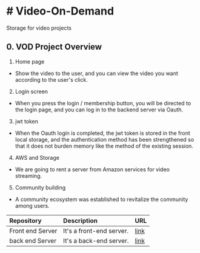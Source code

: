 # # Video-On-Demand
Storage for video projects
## 0. VOD Project Overview
1. Home page
* Show the video to the user, and you can view the video you want according to the user's click.
2. Login screen
* When you press the login / membership button, you will be directed to the login page, and you can log in to the backend server via Oauth.
3. jwt token
* When the Oauth login is completed, the jwt token is stored in the front local storage, and the authentication method has been strengthened so that it does not burden memory like the method of the existing session.
4. AWS and Storage
* We are going to rent a server from Amazon services for video streaming.
5. Community building
* A community ecosystem was established to revitalize the community among users.



|Repository|Description|URL|
|:---|:---|:---|
|Front end Server |It's a front-end server.|[link](https://github.com/ahr-i/awm-v2-proxy)|
|back end Server |It's a back-end server.|[link](https://github.com/ahr-i/awm-v2-gateway)|


